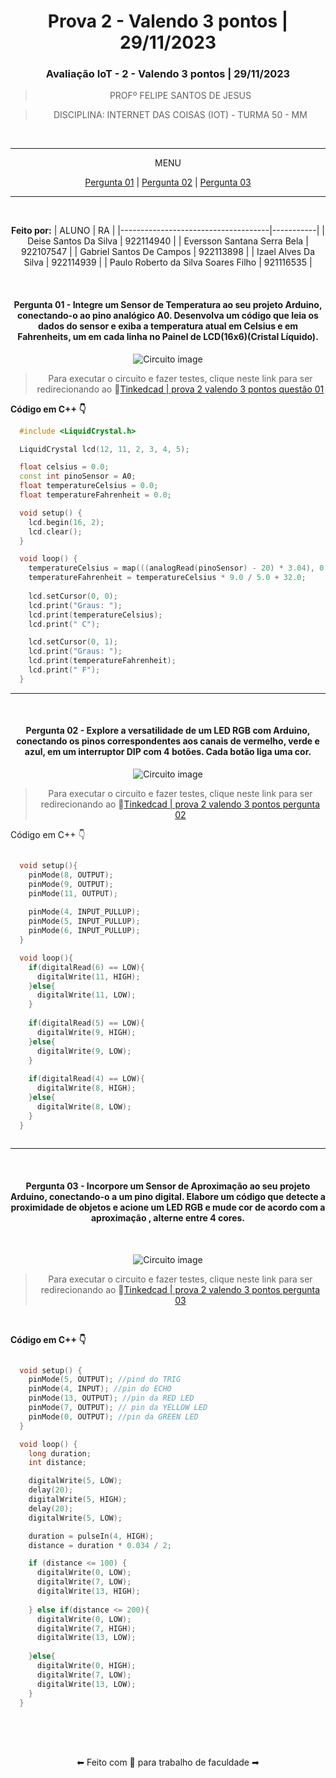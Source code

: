 <div align="center">

# Prova 2 - Valendo 3 pontos | 29/11/2023
### Avaliação IoT - 2 - Valendo 3 pontos | 29/11/2023

>PROFº FELIPE SANTOS DE JESUS

>DISCIPLINA: INTERNET DAS COISAS (IOT) - TURMA 50 - MM

<br>

---
MENU

[Pergunta 01](#pergunta-01---integre-um-sensor-de-temperatura-ao-seu-projeto-arduino-conectando-o-ao-pino-analógico-a0-desenvolva-um-código-que-leia-os-dados-do-sensor-e-exiba-a-temperatura-atual-em-celsius-e-em-fahrenheits-um-em-cada-linha-no-painel-de-lcd16x6cristal-líquido) | [Pergunta 02](#2---explore-a-versatilidade-de-um-led-rgb-com-arduino-conectando-os-pinos-correspondentes-aos-canais-de-vermelho-verde-e-azul-em-um-interruptor-dip-com-4-botões-cada-botão-liga-uma-cor) | [Pergunta 03](#3---incorpore-um-sensor-de-aproximação-ao-seu-projeto-arduino-conectando-o-a-um-pino-digital-elabore-um-código-que-detecte-a-proximidade-de-objetos-e-acione-um-led-rgb-e-mude-cor-de-acordo-com-a-aproximação--alterne-entre-4-cores)

---

<br>

**Feito por:**
| ALUNO                               | RA        |
|-------------------------------------|-----------|
| Deise Santos Da Silva               | 922114940 |
| Eversson Santana Serra Bela         | 922107547 |
| Gabriel Santos De Campos            | 922113898 |
| Izael Alves Da Silva                | 922114939 |
| Paulo Roberto da Silva Soares Filho | 921116535 |


<br>

#### Pergunta 01 - Integre um Sensor de Temperatura ao seu projeto Arduino, conectando-o ao pino analógico A0. Desenvolva um código que leia os dados do sensor e exiba a temperatura atual em Celsius e em Fahrenheits, um em cada linha no Painel de LCD(16x6)(Cristal Líquido).

![Circuito image](../contents/images/pergunta_01.gif)

>Para executar o circuito e fazer testes, clique neste link para ser redirecionando ao 🔗[Tinkedcad | prova 2 valendo 3 pontos questão 01](https://www.tinkercad.com/things/418WBhTuBGW-pergunta01?sharecode=lkOWdcbCERf0kp17loHpTOpyR01A2oe0BsNl9DuWP1A)

</div>

**Código em C++ 👇**
```c++
  #include <LiquidCrystal.h>

  LiquidCrystal lcd(12, 11, 2, 3, 4, 5);

  float celsius = 0.0;
  const int pinoSensor = A0;
  float temperatureCelsius = 0.0;
  float temperatureFahrenheit = 0.0;

  void setup() {
    lcd.begin(16, 2);
    lcd.clear();
  }

  void loop() {
    temperatureCelsius = map(((analogRead(pinoSensor) - 20) * 3.04), 0, 1023, -40, 125); 
    temperatureFahrenheit = temperatureCelsius * 9.0 / 5.0 + 32.0;
    
    lcd.setCursor(0, 0);
    lcd.print("Graus: ");
    lcd.print(temperatureCelsius);
    lcd.print(" C");

    lcd.setCursor(0, 1);
    lcd.print("Graus: ");
    lcd.print(temperatureFahrenheit);
    lcd.print(" F");
  }
```
---
<br>

<div align="center">

#### Pergunta 02 - Explore a versatilidade de um LED RGB com Arduino, conectando os pinos correspondentes aos canais de vermelho, verde e azul, em um interruptor DIP com 4 botões. Cada botão liga uma cor.

![Circuito image](../contents/images/pergunta_02.gif)

>Para executar o circuito e fazer testes, clique neste link para ser redirecionando ao 🔗[Tinkedcad | prova 2 valendo 3 pontos pergunta 02](https://www.tinkercad.com/things/fYJnMpGPYmv-pergunta02?sharecode=g8BCd4-b8_obBprW-a585zzaMWoWJy0uEAaSw5m_Dcs)

</div>

Código em C++ 👇
```c++

  void setup(){
    pinMode(8, OUTPUT);
    pinMode(9, OUTPUT);
    pinMode(11, OUTPUT);
    
    pinMode(4, INPUT_PULLUP);
    pinMode(5, INPUT_PULLUP);
    pinMode(6, INPUT_PULLUP);
  }

  void loop(){
    if(digitalRead(6) == LOW){
      digitalWrite(11, HIGH);
    }else{
      digitalWrite(11, LOW);
    }
    
    if(digitalRead(5) == LOW){
      digitalWrite(9, HIGH);
    }else{
      digitalWrite(9, LOW);
    }
    
    if(digitalRead(4) == LOW){
      digitalWrite(8, HIGH);
    }else{
      digitalWrite(8, LOW);
    }
  }
  
```

---

<br/>

<div align="center">

#### Pergunta 03 - Incorpore um Sensor de Aproximação ao seu projeto Arduino, conectando-o a um pino digital. Elabore um código que detecte a proximidade de objetos e acione um LED RGB e mude cor de acordo com a aproximação , alterne entre 4 cores.

<br/>

![Circuito image](../contents/images/pergunta_03.gif)

>Para executar o circuito e fazer testes, clique neste link para ser redirecionando ao 🔗[Tinkedcad | prova 2 valendo 3 pontos pergunta 03](https://www.tinkercad.com/things/8af9RsFDzNI-pergunta03?sharecode=N16zX1RlOlFjETM3w6rh8XlHJM2edmkYwtt8FASxyQ4)
</div>
<br/>

**Código em C++ 👇**
```c++

  void setup() {
    pinMode(5, OUTPUT); //pind do TRIG
    pinMode(4, INPUT); //pin do ECHO
    pinMode(13, OUTPUT); //pin da RED LED
    pinMode(7, OUTPUT); // pin da YELLOW LED
    pinMode(0, OUTPUT); //pin da GREEN LED
  }

  void loop() {
    long duration;
    int distance;

    digitalWrite(5, LOW);
    delay(20);
    digitalWrite(5, HIGH);
    delay(20);
    digitalWrite(5, LOW);

    duration = pulseIn(4, HIGH);
    distance = duration * 0.034 / 2;

    if (distance <= 100) {
      digitalWrite(0, LOW);
      digitalWrite(7, LOW); 
      digitalWrite(13, HIGH);
      
    } else if(distance <= 200){
      digitalWrite(0, LOW);
      digitalWrite(7, HIGH); 
      digitalWrite(13, LOW);
      
    }else{
      digitalWrite(0, HIGH);
      digitalWrite(7, LOW); 
      digitalWrite(13, LOW);
    }
  }

```

<br>
<br>
<br>
<p align="center">⬅ Feito com 💖 para trabalho de faculdade ➡</p>
